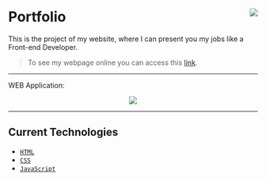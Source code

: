 # Portfolio <img align="right" src="https://img.shields.io/website?label=portfolio manoela&style=for-the-badge&url=https://manoelamoyses.vercel.app/"/>

This is the project of my website, where I can present you my jobs like a Front-end Developer.<br>

> To see my webpage online you can access this [link](https://manoelamoyses.vercel.app/).

---

WEB Application:

<p align="center">
<img src="https://i.imgur.com/zjcNK6X.png" />
</p>

---

## Current Technologies

- [`HTML`](https://developer.mozilla.org/en-US/docs/Web/HTML)
- [`CSS`](https://developer.mozilla.org/en-US/docs/Web/CSS)
- [`JavaScript`](https://developer.mozilla.org/en-US/docs/Web/JavaScript)

